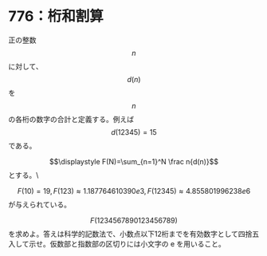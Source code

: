 # 776：桁和割算

正の整数 $$n$$ に対して、$$d(n)$$ を $$n$$ の各桁の数字の合計と定義する。例えば $$d(12345)=15$$ である。

$$\displaystyle F(N)=\sum_{n=1}^N \frac n{d(n)}$$  とする。\


$$F(10)=19, F(123)\approx 1.187764610390e3, F(12345)\approx 4.855801996238e6$$ が与えられている。

$$F(1234567890123456789)$$ を求めよ。答えは科学的記数法で、小数点以下12桁までを有効数字として四捨五入して示せ。仮数部と指数部の区切りには小文字の e を用いること。
